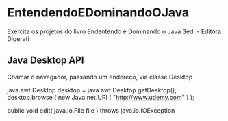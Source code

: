 # EntendendoEDominandoOJava
Exercita os projetos do livro Endentendo e Dominando o Java 3ed. - Editora Digerati

## Java Desktop API

Chamar o navegador, passando um endereço, via classe  Desktop

java.awt.Desktop desktop = java.awt.Desktop.getDesktop();
desktop.browse ( new Java.net.URI ( "http://www.udemy.com" ) );

public void edit( java.io.File file ) throws java.io.IOException
